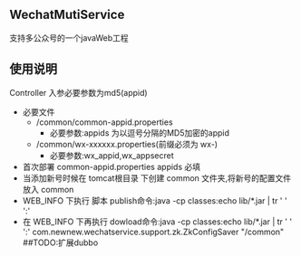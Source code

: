 ## WechatMutiService
  支持多公众号的一个javaWeb工程
## 使用说明
 Controller 入参必要参数为md5(appid)

* 必要文件
    *  /common/common-appid.properties
        * 必要参数:appids 为以逗号分隔的MD5加密的appid
    *  /common/wx-xxxxxx.properties(前缀必须为 wx-) 
        * 必要参数:wx_appid,wx_appsecret
* 首次部署 common-appid.properties appids 必填
* 当添加新号时候在 tomcat根目录 下创建 common 文件夹,将新号的配置文件放入 common
* WEB_INFO 下执行 脚本 publish命令:java -cp classes:echo lib/*.jar | tr ' ' ':'
* 在 WEB_INFO 下再执行 dowload命令:java -cp classes:echo lib/*.jar | tr ' ' ':' com.newnew.wechatservice.support.zk.ZkConfigSaver "/common"
##TODO:扩展dubbo
